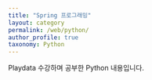 ```yaml
---
title: "Spring 프로그래밍"
layout: category
permalink: /web/python/
author_profile: true
taxonomy: Python
---
```


Playdata 수강하며 공부한 Python 내용입니다.
